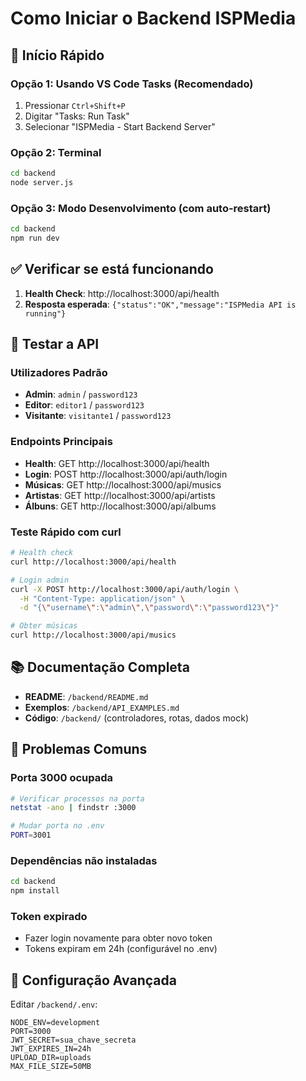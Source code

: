 # Como Iniciar o Backend ISPMedia

## 🚀 Início Rápido

### Opção 1: Usando VS Code Tasks (Recomendado)

1. Pressionar `Ctrl+Shift+P`
2. Digitar "Tasks: Run Task"
3. Selecionar "ISPMedia - Start Backend Server"

### Opção 2: Terminal

```bash
cd backend
node server.js
```

### Opção 3: Modo Desenvolvimento (com auto-restart)

```bash
cd backend
npm run dev
```

## ✅ Verificar se está funcionando

1. **Health Check**: http://localhost:3000/api/health
2. **Resposta esperada**: `{"status":"OK","message":"ISPMedia API is running"}`

## 🧪 Testar a API

### Utilizadores Padrão

- **Admin**: `admin` / `password123`
- **Editor**: `editor1` / `password123`
- **Visitante**: `visitante1` / `password123`

### Endpoints Principais

- **Health**: GET http://localhost:3000/api/health
- **Login**: POST http://localhost:3000/api/auth/login
- **Músicas**: GET http://localhost:3000/api/musics
- **Artistas**: GET http://localhost:3000/api/artists
- **Álbuns**: GET http://localhost:3000/api/albums

### Teste Rápido com curl

```bash
# Health check
curl http://localhost:3000/api/health

# Login admin
curl -X POST http://localhost:3000/api/auth/login \
  -H "Content-Type: application/json" \
  -d "{\"username\":\"admin\",\"password\":\"password123\"}"

# Obter músicas
curl http://localhost:3000/api/musics
```

## 📚 Documentação Completa

- **README**: `/backend/README.md`
- **Exemplos**: `/backend/API_EXAMPLES.md`
- **Código**: `/backend/` (controladores, rotas, dados mock)

## 🐛 Problemas Comuns

### Porta 3000 ocupada

```bash
# Verificar processos na porta
netstat -ano | findstr :3000

# Mudar porta no .env
PORT=3001
```

### Dependências não instaladas

```bash
cd backend
npm install
```

### Token expirado

- Fazer login novamente para obter novo token
- Tokens expiram em 24h (configurável no .env)

## 🔧 Configuração Avançada

Editar `/backend/.env`:

```env
NODE_ENV=development
PORT=3000
JWT_SECRET=sua_chave_secreta
JWT_EXPIRES_IN=24h
UPLOAD_DIR=uploads
MAX_FILE_SIZE=50MB
```
